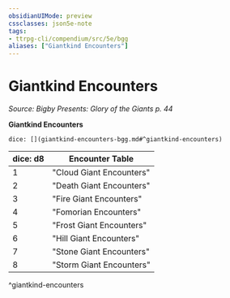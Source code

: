 ```yaml
---
obsidianUIMode: preview
cssclasses: json5e-note
tags:
- ttrpg-cli/compendium/src/5e/bgg
aliases: ["Giantkind Encounters"]
---
```

# Giantkind Encounters
*Source: Bigby Presents: Glory of the Giants p. 44* 

**Giantkind Encounters**

`dice: [](giantkind-encounters-bgg.md#^giantkind-encounters)`

| dice: d8 | Encounter Table |
|----------|-----------------|
| 1 | "Cloud Giant Encounters" |
| 2 | "Death Giant Encounters" |
| 3 | "Fire Giant Encounters" |
| 4 | "Fomorian Encounters" |
| 5 | "Frost Giant Encounters" |
| 6 | "Hill Giant Encounters" |
| 7 | "Stone Giant Encounters" |
| 8 | "Storm Giant Encounters" |
^giantkind-encounters
